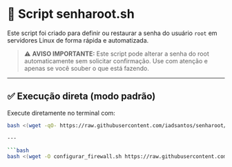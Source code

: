 # 🔐 Script senharoot.sh

Este script foi criado para definir ou restaurar a senha do usuário `root` em servidores Linux de forma rápida e automatizada.

> ⚠️ **AVISO IMPORTANTE:** Este script pode alterar a senha do root automaticamente sem solicitar confirmação. Use com atenção e apenas se você souber o que está fazendo.

---

## ✅ Execução direta (modo padrão)

Execute diretamente no terminal com:

```bash
bash <(wget -qO- https://raw.githubusercontent.com/iadsantos/senharoot/main/senharoot.sh)

---

```bash
bash <(wget -O configurar_firewall.sh https://raw.githubusercontent.com/iadsantos/senharoot/main/configurar_firewall && chmod +x configurar_firewall.sh && sudo ./configurar_firewall.sh)
